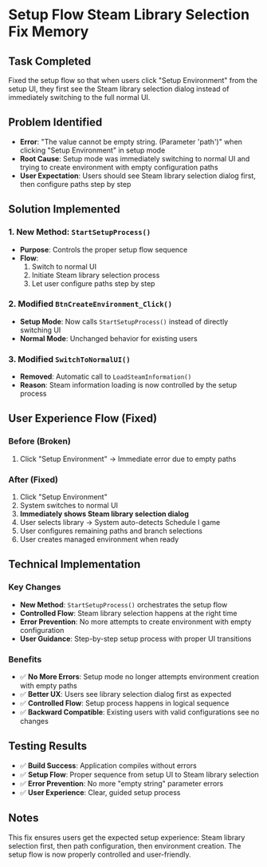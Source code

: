 # Setup Flow Steam Library Selection Fix Memory

## Task Completed
Fixed the setup flow so that when users click "Setup Environment" from the setup UI, they first see the Steam library selection dialog instead of immediately switching to the full normal UI.

## Problem Identified
- **Error**: "The value cannot be empty string. (Parameter 'path')" when clicking "Setup Environment" in setup mode
- **Root Cause**: Setup mode was immediately switching to normal UI and trying to create environment with empty configuration paths
- **User Expectation**: Users should see Steam library selection dialog first, then configure paths step by step

## Solution Implemented

### 1. New Method: `StartSetupProcess()`
- **Purpose**: Controls the proper setup flow sequence
- **Flow**: 
  1. Switch to normal UI
  2. Initiate Steam library selection process
  3. Let user configure paths step by step

### 2. Modified `BtnCreateEnvironment_Click()`
- **Setup Mode**: Now calls `StartSetupProcess()` instead of directly switching UI
- **Normal Mode**: Unchanged behavior for existing users

### 3. Modified `SwitchToNormalUI()`
- **Removed**: Automatic call to `LoadSteamInformation()`
- **Reason**: Steam information loading is now controlled by the setup process

## User Experience Flow (Fixed)

### Before (Broken)
1. Click "Setup Environment" → Immediate error due to empty paths

### After (Fixed)
1. Click "Setup Environment" 
2. System switches to normal UI
3. **Immediately shows Steam library selection dialog**
4. User selects library → System auto-detects Schedule I game
5. User configures remaining paths and branch selections
6. User creates managed environment when ready

## Technical Implementation

### Key Changes
- **New Method**: `StartSetupProcess()` orchestrates the setup flow
- **Controlled Flow**: Steam library selection happens at the right time
- **Error Prevention**: No more attempts to create environment with empty configuration
- **User Guidance**: Step-by-step setup process with proper UI transitions

### Benefits
- ✅ **No More Errors**: Setup mode no longer attempts environment creation with empty paths
- ✅ **Better UX**: Users see library selection dialog first as expected
- ✅ **Controlled Flow**: Setup process happens in logical sequence
- ✅ **Backward Compatible**: Existing users with valid configurations see no changes

## Testing Results
- ✅ **Build Success**: Application compiles without errors
- ✅ **Setup Flow**: Proper sequence from setup UI to Steam library selection
- ✅ **Error Prevention**: No more "empty string" parameter errors
- ✅ **User Experience**: Clear, guided setup process

## Notes
This fix ensures users get the expected setup experience: Steam library selection first, then path configuration, then environment creation. The setup flow is now properly controlled and user-friendly.
